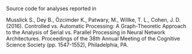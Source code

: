 Source code for analyses reported in 

Musslick S., Dey B., Özcimder K., Patwary, M., Willke, T. L., Cohen, J. D. (2016). Controlled vs. Automatic Processing: A Graph-Theoretic Approach to the Analysis of Serial vs. Parallel Processing in Neural Network Architectures. Proceedings of the 38th Annual Meeting of the Cognitive Science Society (pp. 1547-1552), Philadelphia, PA.
